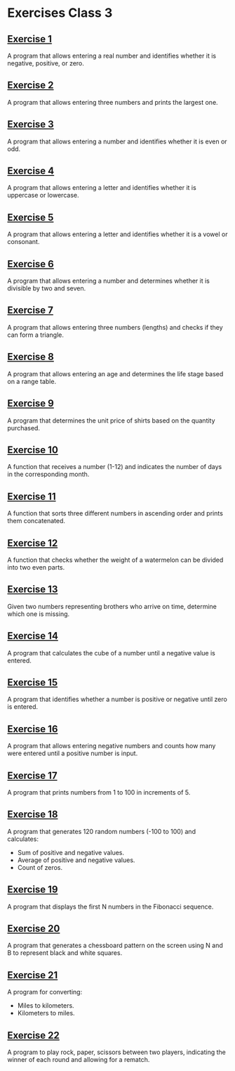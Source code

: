 # Exercises Class 3

## [Exercise 1](src/Exercise1.java)
A program that allows entering a real number and identifies whether it is negative, positive, or zero.

## [Exercise 2](src/Exercise2.java)
A program that allows entering three numbers and prints the largest one.

## [Exercise 3](src/Exercise3.java)
A program that allows entering a number and identifies whether it is even or odd.

## [Exercise 4](src/Exercise4.java)
A program that allows entering a letter and identifies whether it is uppercase or lowercase.

## [Exercise 5](src/Exercise5.java)
A program that allows entering a letter and identifies whether it is a vowel or consonant.

## [Exercise 6](src/Exercise6.java)
A program that allows entering a number and determines whether it is divisible by two and seven.

## [Exercise 7](src/Exercise7.java)
A program that allows entering three numbers (lengths) and checks if they can form a triangle.

## [Exercise 8](src/Exercise8.java)
A program that allows entering an age and determines the life stage based on a range table.

## [Exercise 9](src/Exercise9.java)
A program that determines the unit price of shirts based on the quantity purchased.

## [Exercise 10](src/Exercise10.java)
A function that receives a number (1-12) and indicates the number of days in the corresponding month.

## [Exercise 11](src/Exercise11.java)
A function that sorts three different numbers in ascending order and prints them concatenated.

## [Exercise 12](src/Exercise12.java)
A function that checks whether the weight of a watermelon can be divided into two even parts.

## [Exercise 13](src/Exercise13.java)
Given two numbers representing brothers who arrive on time, determine which one is missing.

## [Exercise 14](src/Exercise14.java)
A program that calculates the cube of a number until a negative value is entered.

## [Exercise 15](src/Exercise15.java)
A program that identifies whether a number is positive or negative until zero is entered.

## [Exercise 16](src/Exercise16.java)
A program that allows entering negative numbers and counts how many were entered until a positive number is input.

## [Exercise 17](src/Exercise17.java)
A program that prints numbers from 1 to 100 in increments of 5.

## [Exercise 18](src/Exercise18.java)
A program that generates 120 random numbers (-100 to 100) and calculates:
- Sum of positive and negative values.
- Average of positive and negative values.
- Count of zeros.

## [Exercise 19](src/Exercise19.java)
A program that displays the first N numbers in the Fibonacci sequence.

## [Exercise 20](src/Exercise20.java)
A program that generates a chessboard pattern on the screen using N and B to represent black and white squares.

## [Exercise 21](src/Exercise21.java)
A program for converting:
- Miles to kilometers.
- Kilometers to miles.

## [Exercise 22](src/Exercise22.java)
A program to play rock, paper, scissors between two players, indicating the winner of each round and allowing for a rematch.
